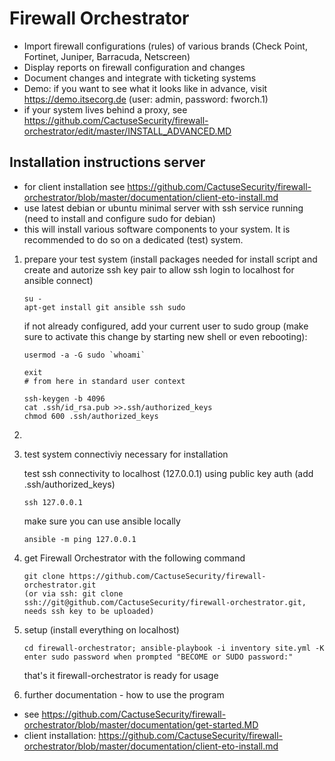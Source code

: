 # Firewall Orchestrator

- Import firewall configurations (rules) of various brands (Check Point, Fortinet, Juniper, Barracuda, Netscreen)
- Display reports on firewall configuration and changes
- Document changes and integrate with ticketing systems
- Demo: if you want to see what it looks like in advance, visit https://demo.itsecorg.de (user: admin, password: fworch.1)
- if your system lives behind a proxy, see https://github.com/CactuseSecurity/firewall-orchestrator/edit/master/INSTALL_ADVANCED.MD

## Installation instructions server
- for client installation see https://github.com/CactuseSecurity/firewall-orchestrator/blob/master/documentation/client-eto-install.md
- use latest debian or ubuntu minimal server with ssh service running (need to install and configure sudo for debian)
- this will install various software components to your system. It is recommended to do so on a dedicated (test) system.

1) prepare your test system (install packages needed for install script and create and autorize ssh key pair to allow ssh login to localhost for ansible connect) 

       su -
       apt-get install git ansible ssh sudo
       
   if not already configured, add your current user to sudo group (make sure to activate this change by starting new shell or even rebooting):

       usermod -a -G sudo `whoami`
       
       exit
       # from here in standard user context
       
       ssh-keygen -b 4096
       cat .ssh/id_rsa.pub >>.ssh/authorized_keys
       chmod 600 .ssh/authorized_keys

2) 

3) test system connectiviy necessary for installation

   test ssh connectivity to localhost (127.0.0.1) using public key auth (add .ssh/authorized_keys) 
              
       ssh 127.0.0.1
       
   make sure you can use ansible locally   
       
       ansible -m ping 127.0.0.1
 
4) get Firewall Orchestrator with the following command
      
       git clone https://github.com/CactuseSecurity/firewall-orchestrator.git
       (or via ssh: git clone ssh://git@github.com/CactuseSecurity/firewall-orchestrator.git, needs ssh key to be uploaded)

5) setup (install everything on localhost)

       cd firewall-orchestrator; ansible-playbook -i inventory site.yml -K
       enter sudo password when prompted "BECOME or SUDO password:"

   that's it firewall-orchestrator is ready for usage

6) further documentation - how to use the program
- see https://github.com/CactuseSecurity/firewall-orchestrator/blob/master/documentation/get-started.MD
- client installation: https://github.com/CactuseSecurity/firewall-orchestrator/blob/master/documentation/client-eto-install.md

